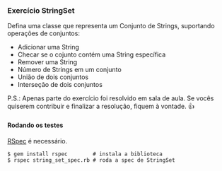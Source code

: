 ### Exercício StringSet

Defina uma classe que representa um Conjunto de Strings, suportando operações de conjuntos:

- Adicionar uma String
- Checar se o cojunto contém uma String específica
- Remover uma String
- Número de Strings em um conjunto
- União de dois conjuntos
- Interseção de dois conjuntos

P.S.: Apenas parte do exercício foi resolvido em sala de aula. Se vocês quiserem contribuir e finalizar a resolução, fiquem à vontade. :+1:

#### Rodando os testes
[RSpec](http://rspec.info) é necessário.

```shell
$ gem install rspec        # instala a biblioteca
$ rspec string_set_spec.rb # roda a spec de StringSet
```
